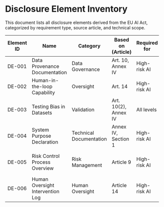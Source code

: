 # Disclosure Element Inventory

This document lists all disclosure elements derived from the EU AI Act, categorized by requirement type, source article, and technical scope.

| Element ID | Name                              | Category           | Based on (Article)      | Required for    | Description                                     |
|------------|-----------------------------------|--------------------|--------------------------|------------------|-------------------------------------------------|
| DE-001     | Data Provenance Documentation     | Data Governance    | Art. 10, Annex IV        | High-risk AI     | Track source, license, and use of data          |
| DE-002     | Human-in-the-loop Capability      | Oversight          | Art. 14                  | High-risk AI     | UI support for real-time override               |
| DE-003     | Testing Bias in Datasets          | Validation         | Art. 10(2), Annex IV     | All levels       | Validate representativeness of datasets         |
| DE-004     | System Purpose Declaration        | Technical Documentation | Annex IV, Section 1 | High-risk AI     | Describe system purpose and stakeholder roles   |
| DE-005     | Risk Control Process Overview     | Risk Management    | Article 9                | High-risk AI     | Document risk triggers, mitigations, and roles  |
| DE-006     | Human Oversight Intervention Log  | Human Oversight    | Article 14               | High-risk AI     | Log of human interventions during system use    |
